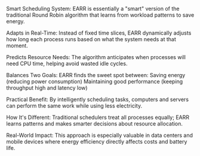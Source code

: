 Smart Scheduling System: EARR is essentially a "smart" version of the traditional Round Robin algorithm that learns from workload patterns to save energy.

Adapts in Real-Time: Instead of fixed time slices, EARR dynamically adjusts how long each process runs based on what the system needs at that moment.

Predicts Resource Needs: The algorithm anticipates when processes will need CPU time, helping avoid wasted idle cycles.

Balances Two Goals: EARR finds the sweet spot between:
Saving energy (reducing power consumption)
Maintaining good performance (keeping throughput high and latency low)

Practical Benefit: By intelligently scheduling tasks, computers and servers can perform the same work while using less electricity.

How It's Different: Traditional schedulers treat all processes equally; EARR learns patterns and makes smarter decisions about resource allocation.

Real-World Impact: This approach is especially valuable in data centers and mobile devices where energy efficiency directly affects costs and battery life.
